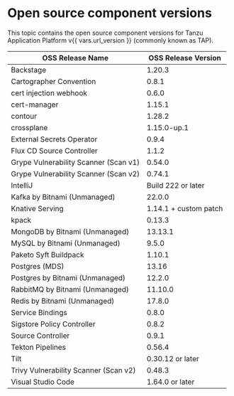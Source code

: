 # Open source component versions

This topic contains the open source component versions for Tanzu Application Platform
v{{ vars.url_version }} (commonly known as TAP).

| OSS Release Name                      | OSS Release Version   |
| ------------------------------------- | --------------------- |
| Backstage                             | 1.20.3                |
| Cartographer Convention               | 0.8.1                 |
| cert injection webhook                | 0.6.0                 |
| cert-manager                          | 1.15.1                |
| contour                               | 1.28.2                |
| crossplane                            | 1.15.0-up.1           |
| External Secrets Operator             | 0.9.4                 |
| Flux CD Source Controller             | 1.1.2                 |
| Grype Vulnerability Scanner (Scan v1) | 0.54.0                |
| Grype Vulnerability Scanner (Scan v2) | 0.74.1                |
| IntelliJ                              | Build 222 or later    |
| Kafka by Bitnami (Unmanaged)          | 22.0.0                |
| Knative Serving                       | 1.14.1 + custom patch |
| kpack                                 | 0.13.3                |
| MongoDB by Bitnami (Unmanaged)        | 13.13.1               |
| MySQL by Bitnami (Unmanaged)          | 9.5.0                 |
| Paketo Syft Buildpack                 | 1.10.1                |
| Postgres (MDS)                        | 13.16                 |
| Postgres by Bitnami (Unmanaged)       | 12.2.0                |
| RabbitMQ by Bitnami (Unmanaged)       | 11.10.0               |
| Redis by Bitnami (Unmanaged)          | 17.8.0                |
| Service Bindings                      | 0.8.0                 |
| Sigstore Policy Controller            | 0.8.2                 |
| Source Controller                     | 0.9.1                 |
| Tekton Pipelines                      | 0.56.4                |
| Tilt                                  | 0.30.12 or later      |
| Trivy Vulnerability Scanner (Scan v2) | 0.48.3                |
| Visual Studio Code                    | 1.64.0 or later       |

<!-- This table is generated using the values in https://confluence.eng.vmware.com/display/CNA/TAP+1.10+OSS+components+inventory -->
